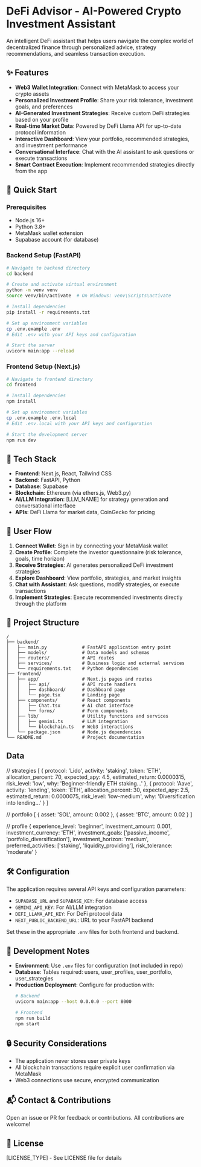 # DeFi Advisor - AI-Powered Crypto Investment Assistant

An intelligent DeFi assistant that helps users navigate the complex world of decentralized finance through personalized advice, strategy recommendations, and seamless transaction execution.

## ✨ Features

- **Web3 Wallet Integration**: Connect with MetaMask to access your crypto assets
- **Personalized Investment Profile**: Share your risk tolerance, investment goals, and preferences
- **AI-Generated Investment Strategies**: Receive custom DeFi strategies based on your profile
- **Real-time Market Data**: Powered by DeFi Llama API for up-to-date protocol information
- **Interactive Dashboard**: View your portfolio, recommended strategies, and investment performance
- **Conversational Interface**: Chat with the AI assistant to ask questions or execute transactions
- **Smart Contract Execution**: Implement recommended strategies directly from the app

## 🚀 Quick Start

### Prerequisites

- Node.js 16+
- Python 3.8+
- MetaMask wallet extension
- Supabase account (for database)

### Backend Setup (FastAPI)

```bash
# Navigate to backend directory
cd backend

# Create and activate virtual environment
python -m venv venv
source venv/bin/activate  # On Windows: venv\Scripts\activate

# Install dependencies
pip install -r requirements.txt

# Set up environment variables
cp .env.example .env
# Edit .env with your API keys and configuration

# Start the server
uvicorn main:app --reload
```

### Frontend Setup (Next.js)

```bash
# Navigate to frontend directory
cd frontend

# Install dependencies
npm install

# Set up environment variables
cp .env.example .env.local
# Edit .env.local with your API keys and configuration

# Start the development server
npm run dev
```

## 🧰 Tech Stack

- **Frontend**: Next.js, React, Tailwind CSS
- **Backend**: FastAPI, Python
- **Database**: Supabase
- **Blockchain**: Ethereum (via ethers.js, Web3.py)
- **AI/LLM Integration**: [LLM_NAME] for strategy generation and conversational interface
- **APIs**: DeFi Llama for market data, CoinGecko for pricing

## 🔄 User Flow

1. **Connect Wallet**: Sign in by connecting your MetaMask wallet
2. **Create Profile**: Complete the investor questionnaire (risk tolerance, goals, time horizon)
3. **Receive Strategies**: AI generates personalized DeFi investment strategies
4. **Explore Dashboard**: View portfolio, strategies, and market insights
5. **Chat with Assistant**: Ask questions, modify strategies, or execute transactions
6. **Implement Strategies**: Execute recommended investments directly through the platform

## 📁 Project Structure

```
/
├── backend/
│   ├── main.py             # FastAPI application entry point
│   ├── models/             # Data models and schemas
│   ├── routers/            # API routes
│   ├── services/           # Business logic and external services
│   └── requirements.txt    # Python dependencies
├── frontend/
│   ├── app/                # Next.js pages and routes
│   │   ├── api/            # API route handlers
│   │   ├── dashboard/      # Dashboard page
│   │   └── page.tsx        # Landing page
│   ├── components/         # React components
│   │   ├── Chat.tsx        # AI chat interface
│   │   └── forms/          # Form components
│   ├── lib/                # Utility functions and services
│   │   ├── gemini.ts       # LLM integration
│   │   └── blockchain.ts   # Web3 interactions
│   └── package.json        # Node.js dependencies
└── README.md               # Project documentation
```

## Data 
// strategies
[
  {
    protocol: 'Lido',
    activity: 'staking',
    token: 'ETH',
    allocation_percent: 70,
    expected_apy: 4.5,
    estimated_return: 0.0000315,
    risk_level: 'low',
    why: 'Beginner-friendly ETH staking...'
  },
  {
    protocol: 'Aave',
    activity: 'lending',
    token: 'ETH',
    allocation_percent: 30,
    expected_apy: 2.5,
    estimated_return: 0.0000075,
    risk_level: 'low-medium',
    why: 'Diversification into lending...'
  }
]

// portfolio
[
  { asset: 'SOL', amount: 0.002 },
  { asset: 'BTC', amount: 0.02 }
]

// profile
{
  experience_level: 'beginner',
  investment_amount: 0.001,
  investment_currency: 'ETH',
  investment_goals: ['passive_income', 'portfolio_diversification'],
  investment_horizon: 'medium',
  preferred_activities: ['staking', 'liquidity_providing'],
  risk_tolerance: 'moderate'
}

## 🛠️ Configuration

The application requires several API keys and configuration parameters:

- `SUPABASE_URL` and `SUPABASE_KEY`: For database access
- `GEMINI_API_KEY`: For AI/LLM integration
- `DEFI_LLAMA_API_KEY`: For DeFi protocol data
- `NEXT_PUBLIC_BACKEND_URL`: URL to your FastAPI backend

Set these in the appropriate `.env` files for both frontend and backend.

## 📝 Development Notes

- **Environment**: Use `.env` files for configuration (not included in repo)
- **Database**: Tables required: users, user_profiles, user_portfolio, user_strategies
- **Production Deployment**: Configure for production with:
  ```bash
  # Backend
  uvicorn main:app --host 0.0.0.0 --port 8000
  
  # Frontend
  npm run build
  npm start
  ```

## 🔒 Security Considerations

- The application never stores user private keys
- All blockchain transactions require explicit user confirmation via MetaMask
- Web3 connections use secure, encrypted communication

## 📬 Contact & Contributions

Open an issue or PR for feedback or contributions. All contributions are welcome!

## 📜 License

[LICENSE_TYPE] - See LICENSE file for details
